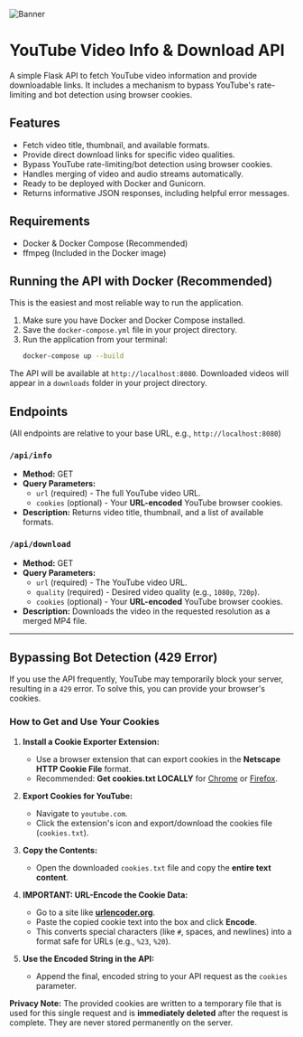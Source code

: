 ![Banner](https://applescoop.org/image/wallpapers/mac/vibrant-sunset-in-the-forest-mountains-landscapes-nature-8k-top-rated-most-downloaded-free-download-wallpapers-for-macbook-pro-and-macbook-air-and-microsoft-windows-desktop-pcs-4k-07-12-2024-1733638654-hd-wallpaper.webp)

# YouTube Video Info & Download API

A simple Flask API to fetch YouTube video information and provide downloadable links. It includes a mechanism to bypass YouTube's rate-limiting and bot detection using browser cookies.

## Features

*   Fetch video title, thumbnail, and available formats.
*   Provide direct download links for specific video qualities.
*   Bypass YouTube rate-limiting/bot detection using browser cookies.
*   Handles merging of video and audio streams automatically.
*   Ready to be deployed with Docker and Gunicorn.
*   Returns informative JSON responses, including helpful error messages.

## Requirements

*   Docker & Docker Compose (Recommended)
*   ffmpeg (Included in the Docker image)

## Running the API with Docker (Recommended)

This is the easiest and most reliable way to run the application.

1.  Make sure you have Docker and Docker Compose installed.
2.  Save the `docker-compose.yml` file in your project directory.
3.  Run the application from your terminal:
    ```bash
    docker-compose up --build
    ```
The API will be available at `http://localhost:8080`. Downloaded videos will appear in a `downloads` folder in your project directory.

## Endpoints

(All endpoints are relative to your base URL, e.g., `http://localhost:8080`)

### `/api/info`

*   **Method:** GET
*   **Query Parameters:**
    *   `url` (required) - The full YouTube video URL.
    *   `cookies` (optional) - Your **URL-encoded** YouTube browser cookies.
*   **Description:** Returns video title, thumbnail, and a list of available formats.

### `/api/download`

*   **Method:** GET
*   **Query Parameters:**
    *   `url` (required) - The YouTube video URL.
    *   `quality` (required) - Desired video quality (e.g., `1080p`, `720p`).
    *   `cookies` (optional) - Your **URL-encoded** YouTube browser cookies.
*   **Description:** Downloads the video in the requested resolution as a merged MP4 file.

---

## Bypassing Bot Detection (429 Error)

If you use the API frequently, YouTube may temporarily block your server, resulting in a `429` error. To solve this, you can provide your browser's cookies.

### How to Get and Use Your Cookies

1.  **Install a Cookie Exporter Extension:**
    *   Use a browser extension that can export cookies in the **Netscape HTTP Cookie File** format.
    *   Recommended: **Get cookies.txt LOCALLY** for [Chrome](https://chrome.google.com/webstore/detail/get-cookiestxt-locally/cclelndahbckbenkjhflpdbgdldlbecc) or [Firefox](https://addons.mozilla.org/en-US/firefox/addon/get-cookies-txt-locally/).

2.  **Export Cookies for YouTube:**
    *   Navigate to `youtube.com`.
    *   Click the extension's icon and export/download the cookies file (`cookies.txt`).

3.  **Copy the Contents:**
    *   Open the downloaded `cookies.txt` file and copy the **entire text content**.

4.  **IMPORTANT: URL-Encode the Cookie Data:**
    *   Go to a site like [**urlencoder.org**](https://www.urlencoder.org/).
    *   Paste the copied cookie text into the box and click **Encode**.
    *   This converts special characters (like `#`, spaces, and newlines) into a format safe for URLs (e.g., `%23`, `%20`).

5.  **Use the Encoded String in the API:**
    *   Append the final, encoded string to your API request as the `cookies` parameter.

**Privacy Note:** The provided cookies are written to a temporary file that is used for this single request and is **immediately deleted** after the request is complete. They are never stored permanently on the server.